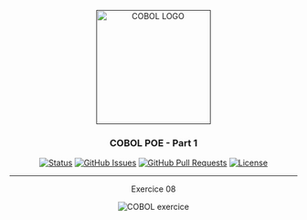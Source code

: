 <p align="center">
  <a href="" rel="noopener">
 <img width=200px height=200px src="https://www.krescentglobal.com/images/iphone/cobol-1.png" alt="COBOL LOGO"></a>
</p>

<h3 align="center">COBOL POE - Part 1</h3>

<div align="center">

[![Status](https://img.shields.io/badge/status-active-success.svg)]()
[![GitHub Issues](https://img.shields.io/github/issues/emericdefay/forma-cobol-1.svg)](https://github.com/emericdefay/forma-cobol-1/issues)
[![GitHub Pull Requests](https://img.shields.io/github/issues-pr/emericdefay/forma-cobol-1.svg)](https://github.com/emericdefay/forma-cobol-1/pulls)
[![License](https://img.shields.io/badge/license-MIT-blue.svg)](/LICENSE)

</div>

---

<p align="center"> Exercice 08
    <br> 
</p>

<p align="center">
  <img src="../exercice.png" alt="COBOL exercice">
</p>